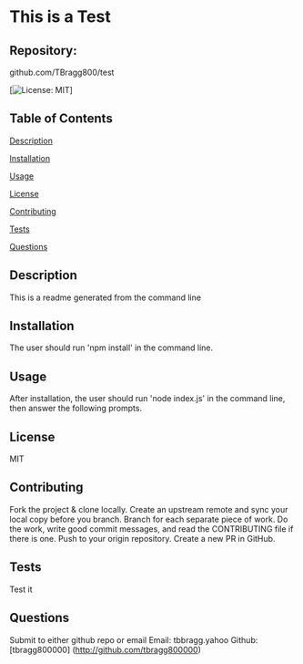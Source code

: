 # This is a Test

##  Repository: 
github.com/TBragg800/test

[![License: MIT](https://img.shields.io/badge/License-MIT-brightgreen.svg)]

## Table of Contents
  [Description](#Description)

  [Installation](#Installation)

  [Usage](#Usage)

  [License](#License)

  [Contributing](#Contributing)

  [Tests](#Tests)

  [Questions](#Questions)
  
## Description
  This is a readme generated from the command line

## Installation
  The user should run 'npm install' in the command line.

## Usage
  After installation, the user should run 'node index.js' in the command line, then answer the following prompts.

## License
  MIT

## Contributing
  Fork the project & clone locally. Create an upstream remote and sync your local copy before you branch. Branch for each separate piece of work. Do the work, write good commit messages, and read the CONTRIBUTING file if there is one. Push to your origin repository. Create a new PR in GitHub.

## Tests
  Test it

## Questions
  Submit to either github repo or email
  Email: tbbragg.yahoo
  Github: [tbragg800000] (http://github.com/tbragg800000)
